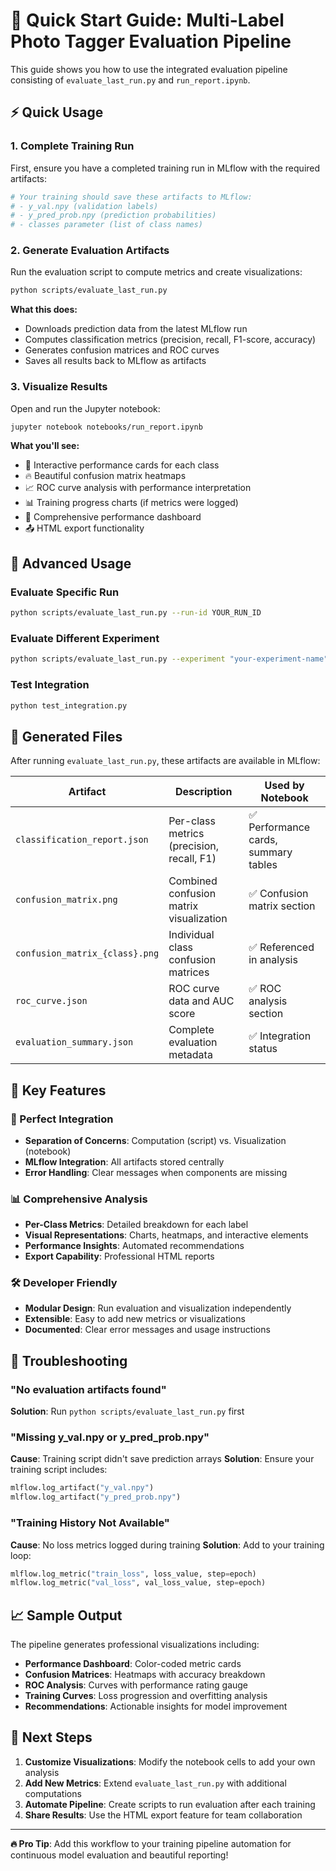 # 🚀 Quick Start Guide: Multi-Label Photo Tagger Evaluation Pipeline

This guide shows you how to use the integrated evaluation pipeline consisting of `evaluate_last_run.py` and `run_report.ipynb`.

## ⚡ Quick Usage

### 1. Complete Training Run
First, ensure you have a completed training run in MLflow with the required artifacts:
```bash
# Your training should save these artifacts to MLflow:
# - y_val.npy (validation labels)
# - y_pred_prob.npy (prediction probabilities)
# - classes parameter (list of class names)
```

### 2. Generate Evaluation Artifacts
Run the evaluation script to compute metrics and create visualizations:
```bash
python scripts/evaluate_last_run.py
```

**What this does:**
- Downloads prediction data from the latest MLflow run
- Computes classification metrics (precision, recall, F1-score, accuracy)
- Generates confusion matrices and ROC curves
- Saves all results back to MLflow as artifacts

### 3. Visualize Results
Open and run the Jupyter notebook:
```bash
jupyter notebook notebooks/run_report.ipynb
```

**What you'll see:**
- 🎯 Interactive performance cards for each class
- 🔥 Beautiful confusion matrix heatmaps
- 📈 ROC curve analysis with performance interpretation
- 📊 Training progress charts (if metrics were logged)
- 🎯 Comprehensive performance dashboard
- 📤 HTML export functionality

## 🔧 Advanced Usage

### Evaluate Specific Run
```bash
python scripts/evaluate_last_run.py --run-id YOUR_RUN_ID
```

### Evaluate Different Experiment
```bash
python scripts/evaluate_last_run.py --experiment "your-experiment-name"
```

### Test Integration
```bash
python test_integration.py
```

## 📁 Generated Files

After running `evaluate_last_run.py`, these artifacts are available in MLflow:

| Artifact | Description | Used by Notebook |
|----------|-------------|------------------|
| `classification_report.json` | Per-class metrics (precision, recall, F1) | ✅ Performance cards, summary tables |
| `confusion_matrix.png` | Combined confusion matrix visualization | ✅ Confusion matrix section |
| `confusion_matrix_{class}.png` | Individual class confusion matrices | ✅ Referenced in analysis |
| `roc_curve.json` | ROC curve data and AUC score | ✅ ROC analysis section |
| `evaluation_summary.json` | Complete evaluation metadata | ✅ Integration status |

## 🎯 Key Features

### 🔗 Perfect Integration
- **Separation of Concerns**: Computation (script) vs. Visualization (notebook)
- **MLflow Integration**: All artifacts stored centrally
- **Error Handling**: Clear messages when components are missing

### 📊 Comprehensive Analysis
- **Per-Class Metrics**: Detailed breakdown for each label
- **Visual Representations**: Charts, heatmaps, and interactive elements
- **Performance Insights**: Automated recommendations
- **Export Capability**: Professional HTML reports

### 🛠️ Developer Friendly
- **Modular Design**: Run evaluation and visualization independently
- **Extensible**: Easy to add new metrics or visualizations
- **Documented**: Clear error messages and usage instructions

## 🚨 Troubleshooting

### "No evaluation artifacts found"
**Solution**: Run `python scripts/evaluate_last_run.py` first

### "Missing y_val.npy or y_pred_prob.npy"
**Cause**: Training script didn't save prediction arrays
**Solution**: Ensure your training script includes:
```python
mlflow.log_artifact("y_val.npy")
mlflow.log_artifact("y_pred_prob.npy")
```

### "Training History Not Available"
**Cause**: No loss metrics logged during training
**Solution**: Add to your training loop:
```python
mlflow.log_metric("train_loss", loss_value, step=epoch)
mlflow.log_metric("val_loss", val_loss_value, step=epoch)
```

## 📈 Sample Output

The pipeline generates professional visualizations including:

- **Performance Dashboard**: Color-coded metric cards
- **Confusion Matrices**: Heatmaps with accuracy breakdown
- **ROC Analysis**: Curves with performance rating gauge
- **Training Curves**: Loss progression and overfitting analysis
- **Recommendations**: Actionable insights for model improvement

## 🎊 Next Steps

1. **Customize Visualizations**: Modify the notebook cells to add your own analysis
2. **Add New Metrics**: Extend `evaluate_last_run.py` with additional computations
3. **Automate Pipeline**: Create scripts to run evaluation after each training
4. **Share Results**: Use the HTML export feature for team collaboration

---

**🔥 Pro Tip**: Add this workflow to your training pipeline automation for continuous model evaluation and beautiful reporting!
